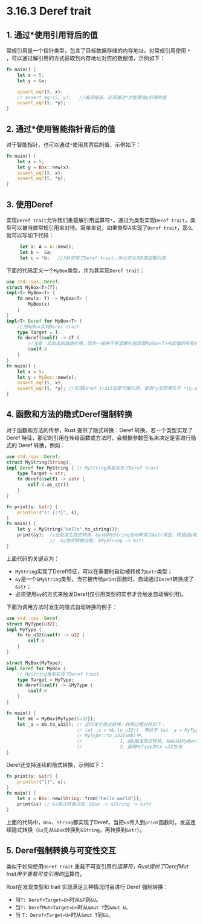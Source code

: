 # 3.16.3 Deref trait

## 1. 通过*使用引用背后的值

常规引用是一个指针类型，包含了目标数据存储的内存地址。对常规引用使用 `*` ，可以通过解引用的方式获取到内存地址对应的数据值，示例如下：

```Rust
fn main() {
    let x = 5;
    let y = &x;

    assert_eq!(5, x);
    // assert_eq!(5, y);   //编译错误，必须通过*才能使用y引用的值
    assert_eq!(5, *y);
}
```

## 2. 通过*使用智能指针背后的值

对于智能指针，也可以通过`*`使用其背后的值，示例如下：
```Rust
fn main() {
    let x = 5;
    let y = Box::new(x);
    assert_eq!(5, x);
    assert_eq!(5, *y);
}
```

## 3. 使用Deref

实现`Deref trait`允许我们重载解引用运算符`*`。通过为类型实现`Deref trait`，类型可以被当做常规引用来对待。简单来说，如果类型A实现了`Deref trait`，那么就可以写如下代码：

```Rust
     let a: A = A::new();
     let b =  &a;
     let c = *b;   //对A实现了Deref trait，所以可以对A类型解引用
```

下面的代码定义一个`MyBox`类型，并为其实现`Deref trait`：

```Rust
use std::ops::Deref;
struct MyBox<T>(T);
impl<T> MyBox<T> {
    fn new(x: T) -> MyBox<T> {
        MyBox(x)
    }
}
impl<T> Deref for MyBox<T> {
    //为MyBox实现Deref trait
    type Target = T;
    fn deref(&self) -> &T {
        //注意：此处返回值是引用，因为一般并不希望解引用获取MyBox<T>内部值的所有权
        &self.0
    }
}
fn main() {
    let x = 5;
    let y = MyBox::new(x);
    assert_eq!(5, x);
    assert_eq!(5, *y); //实现Deref trait后即可解引用，使用*y实际等价于 *(y.deref())
}
```

## 4. 函数和方法的隐式Deref强制转换

对于函数和方法的传参，Rust 提供了隐式转换：Deref 转换。若一个类型实现了 Deref 特征，那它的引用在传给函数或方法时，会根据参数签名来决定是否进行隐式的 Deref 转换，例如：

```Rust
use std::ops::Deref;
struct MyString(String);
impl Deref for MyString { // MyString类型实现了Deref trait
    type Target = str;
    fn deref(&self) -> &str {
        self.0.as_str()
    }
}

fn print(s: &str) {
    println!("s: {:?}", s);
}
fn main() {
    let y = MyString("Hello".to_string());
    print(&y);  //此处发生隐式转换，&y从&MyString自动转换为&str类型，转换由&触发，过程如下：
                //  &y隐式转换过程: &MyString -> &str
}
```

上面代码的关键点为：

- `MyString`实现了Deref特征，可以在需要时自动被转换为`&str`类型；
- `&y`是一个`&MyString`类型，当它被传给`print`函数时，自动通过`Deref`转换成了`&str`；
- 必须使用`&y`的方式来触发Deref(仅引用类型的实参才会触发自动解引用)。

下面为调用方法时发生的隐式自动转换的例子：

```Rust
use std::ops::Deref;
struct MyType(u32);
impl MyType {
    fn to_u32(&self) -> u32 {
        self.0
    }
}

struct MyBox(MyType);
impl Deref for MyBox {
    // MyString类型实现了Deref trait
    type Target = MyType;
    fn deref(&self) -> &MyType {
        &self.0
    }
}

fn main() {
    let mb = MyBox(MyType(5u32));
    let _a = mb.to_u32(); // 此行发生隐式转换，转换过程分析如下：
                          // let _a = mb.to_u32()  等价于 let _a = MyType::to_u32(&mb)
                          // MyType::to_u32(&mb)中，
                          //              1、由&触发隐式转换, &mb从&MyBox转换到&MyType
                          //              2、调用MyType的to_u32方法
}
```

Deref还支持连续的隐式转换，示例如下：

```Rust
fn print(s: &str) {
    println!("{}", s);
}
fn main() {
    let s = Box::new(String::from("hello world"));
    print(&s) // &s隐式转换过程：&Box -> &String -> &str
}
```

上面的代码中，`Box`、`String`都实现了Deref，当把`&s`传入到`print`函数时，发送连续隐式转换（`&s`先从`&Box`转换到`&String`，再转换到`&str`）。

## 5. Deref强制转换与可变性交互

类似于如何使用`Deref trait` 重载不可变引用的*运算符，Rust提供了DerefMut trait用于重载可变引用的*运算符。

Rust在发现类型和 trait 实现满足三种情况时会进行 Deref 强制转换：

- 当`T: Deref<Target=U>`时从`&T`到`&U`。
- 当`T: DerefMut<Target=U>`时从`&mut T`到`&mut U`。
- 当 `T: Deref<Target=U>`时从`&mut T`到`&U`。
